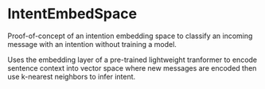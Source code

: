 # IntentEmbedSpace

Proof-of-concept of an intention embedding space to classify an incoming message with an intention without training a model.

Uses the embedding layer of a pre-trained lightweight tranformer to encode sentence context into vector space where new messages are encoded then use k-nearest neighbors to infer intent.
